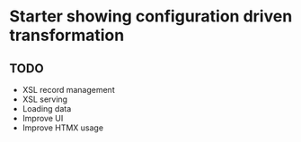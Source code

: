 # Starter showing configuration driven transformation

## TODO
* XSL record management
* XSL serving
* Loading data
* Improve UI
* Improve HTMX usage